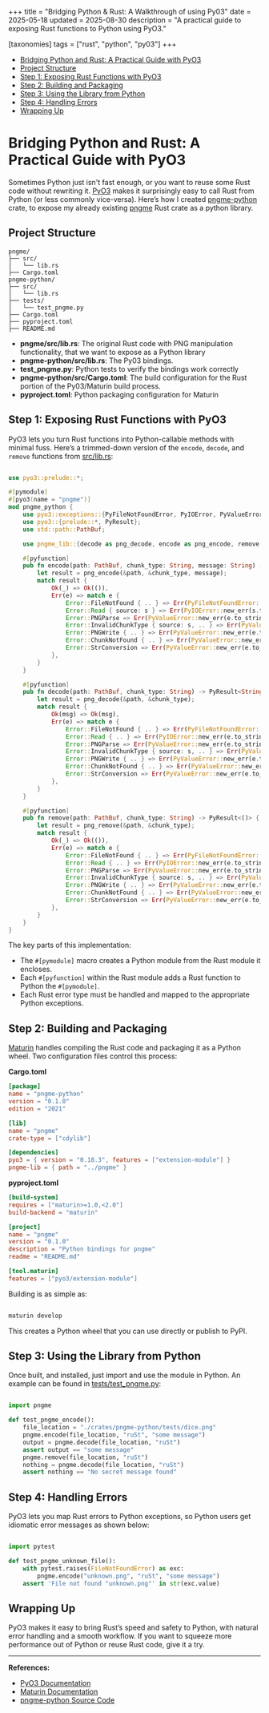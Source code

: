 +++
title = "Bridging Python & Rust: A Walkthrough of using Py03"
date = 2025-05-18
updated = 2025-08-30
description = "A practical guide to exposing Rust functions to Python using PyO3."

[taxonomies]
tags = ["rust", "python", "py03"]
+++

- [Bridging Python and Rust: A Practical Guide with PyO3](#bridging-python-and-rust-a-practical-guide-with-pyo3)
- [Project Structure](#project-structure)
- [Step 1: Exposing Rust Functions with PyO3](#step-1-exposing-rust-functions-with-pyo3)
- [Step 2: Building and Packaging](#step-2-building-and-packaging)
- [Step 3: Using the Library from Python](#step-3-using-the-library-from-python)
- [Step 4: Handling Errors](#step-4-handling-errors)
- [Wrapping Up](#wrapping-up)

# Bridging Python and Rust: A Practical Guide with PyO3

Sometimes Python just isn't fast enough, or you want to reuse some Rust code without rewriting it. [PyO3](https://pyo3.rs) makes it surprisingly easy to call Rust from Python (or less commonly vice-versa). Here’s how I created [pngme-python][1] crate, to expose my already existing [pngme][2] Rust crate as a python library.

## Project Structure

```
pngme/
├── src/
│   └── lib.rs
├── Cargo.toml
pngme-python/
├── src/
│   └── lib.rs
├── tests/
│   └── test_pngme.py
├── Cargo.toml
├── pyproject.toml
├── README.md

```

- **pngme/src/lib.rs**: The original Rust code with PNG manipulation functionality, that we want to expose as a Python library
- **pngme-python/src/lib.rs**: The Py03 bindings.
- **test_pngme.py**: Python tests to verify the bindings work correctly
- **pngme-python/src/Cargo.toml**: The build configuration for the Rust portion of the Py03/Maturin build process.
- **pyproject.toml**: Python packaging configuration for Maturin

## Step 1: Exposing Rust Functions with PyO3

PyO3 lets you turn Rust functions into Python-callable methods with minimal fuss. Here’s a trimmed-down version of the `encode`, `decode`, and `remove` functions from [src/lib.rs](https://github.com/sinon/pngme/blob/main/crates/pngme-python/src/lib.rs):

```rust

use pyo3::prelude::*;

#[pymodule]
#[pyo3(name = "pngme")]
mod pngme_python {
    use pyo3::exceptions::{PyFileNotFoundError, PyIOError, PyValueError};
    use pyo3::{prelude::*, PyResult};
    use std::path::PathBuf;

    use pngme_lib::{decode as png_decode, encode as png_encode, remove as png_remove, Error};

    #[pyfunction]
    pub fn encode(path: PathBuf, chunk_type: String, message: String) -> PyResult<()> {
        let result = png_encode(&path, &chunk_type, message);
        match result {
            Ok(_) => Ok(()),
            Err(e) => match e {
                Error::FileNotFound { .. } => Err(PyFileNotFoundError::new_err(e.to_string())),
                Error::Read { source: s } => Err(PyIOError::new_err(s.to_string())),
                Error::PNGParse => Err(PyValueError::new_err(e.to_string())),
                Error::InvalidChunkType { source: s, .. } => Err(PyValueError::new_err(s.to_string())),
                Error::PNGWrite { .. } => Err(PyValueError::new_err(e.to_string())),
                Error::ChunkNotFound { .. } => Err(PyValueError::new_err(e.to_string())),
                Error::StrConversion => Err(PyValueError::new_err(e.to_string())),
            },
        }
    }

    #[pyfunction]
    pub fn decode(path: PathBuf, chunk_type: String) -> PyResult<String> {
        let result = png_decode(&path, &chunk_type);
        match result {
            Ok(msg) => Ok(msg),
            Err(e) => match e {
                Error::FileNotFound { .. } => Err(PyFileNotFoundError::new_err(e.to_string())),
                Error::Read { .. } => Err(PyIOError::new_err(e.to_string())),
                Error::PNGParse => Err(PyValueError::new_err(e.to_string())),
                Error::InvalidChunkType { source: s, .. } => Err(PyValueError::new_err(s.to_string())),
                Error::PNGWrite { .. } => Err(PyValueError::new_err(e.to_string())),
                Error::ChunkNotFound { .. } => Err(PyValueError::new_err(e.to_string())),
                Error::StrConversion => Err(PyValueError::new_err(e.to_string())),
            },
        }
    }

    #[pyfunction]
    pub fn remove(path: PathBuf, chunk_type: String) -> PyResult<()> {
        let result = png_remove(&path, &chunk_type);
        match result {
            Ok(_) => Ok(()),
            Err(e) => match e {
                Error::FileNotFound { .. } => Err(PyFileNotFoundError::new_err(e.to_string())),
                Error::Read { .. } => Err(PyIOError::new_err(e.to_string())),
                Error::PNGParse => Err(PyValueError::new_err(e.to_string())),
                Error::InvalidChunkType { source: s, .. } => Err(PyValueError::new_err(s.to_string())),
                Error::PNGWrite { .. } => Err(PyValueError::new_err(e.to_string())),
                Error::ChunkNotFound { .. } => Err(PyValueError::new_err(e.to_string())),
                Error::StrConversion => Err(PyValueError::new_err(e.to_string())),
            },
        }
    }
}
```

The key parts of this implementation:

- The `#[pymodule]` macro creates a Python module from the Rust module it encloses.
- Each `#[pyfunction]` within the Rust module adds a Rust function to Python the `#[pymodule]`.
- Each Rust error type must be handled and mapped to the appropriate Python exceptions.

## Step 2: Building and Packaging

[Maturin](https://github.com/PyO3/maturin) handles compiling the Rust code and packaging it as a Python wheel. Two configuration files control this process:

**Cargo.toml**
```toml
[package]
name = "pngme-python"
version = "0.1.0"
edition = "2021"

[lib]
name = "pngme"
crate-type = ["cdylib"]

[dependencies]
pyo3 = { version = "0.18.3", features = ["extension-module"] }
pngme-lib = { path = "../pngme" }
```

**pyproject.toml**
```toml
[build-system]
requires = ["maturin>=1.0,<2.0"]
build-backend = "maturin"

[project]
name = "pngme"
version = "0.1.0"
description = "Python bindings for pngme"
readme = "README.md"

[tool.maturin]
features = ["pyo3/extension-module"]
```

Building is as simple as:

```bash

maturin develop
```

This creates a Python wheel that you can use directly or publish to PyPI.

## Step 3: Using the Library from Python

Once built, and installed, just import and use the module in Python. An example can be found in [tests/test_pngme.py](https://github.com/sinon/pngme/blob/main/crates/pngme-python/tests/test_pngme.py):

```python

import pngme

def test_pngme_encode():
    file_location = "./crates/pngme-python/tests/dice.png"
    pngme.encode(file_location, "ruSt", "some message")
    output = pngme.decode(file_location, "ruSt")
    assert output == "some message"
    pngme.remove(file_location, "ruSt")
    nothing = pngme.decode(file_location, "ruSt")
    assert nothing == "No secret message found"
```

## Step 4: Handling Errors

PyO3 lets you map Rust errors to Python exceptions, so Python users get idiomatic error messages as shown below:

```python

import pytest

def test_pngme_unknown_file():
    with pytest.raises(FileNotFoundError) as exc:
        pngme.encode("unknown.png", "ruSt", "some message")
    assert 'File not found "unknown.png"' in str(exc.value)
```

## Wrapping Up

PyO3 makes it easy to bring Rust’s speed and safety to Python, with natural error handling and a smooth workflow. If you want to squeeze more performance out of Python or reuse Rust code, give it a try.

---

**References:**
- [PyO3 Documentation](https://pyo3.rs)
- [Maturin Documentation](https://maturin.rs)
- [pngme-python Source Code](https://github.com/sinon/pngme/tree/main/crates/pngme-python)

[1]: https://github.com/sinon/pngme/tree/main/crates/pngme-python
[2]: https://github.com/sinon/pngme/tree/main/crates/pngme